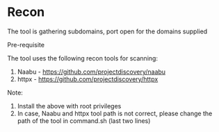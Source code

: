 # Recon
The tool is gathering subdomains, port open for the domains supplied


Pre-requisite

The tool uses the following recon tools for scanning:
1. Naabu - https://github.com/projectdiscovery/naabu
2. httpx - https://github.com/projectdiscovery/httpx

Note: 
1. Install the above with root privileges
2. In case, Naabu and httpx tool path is not correct, please change the path of the tool in command.sh (last two lines)
